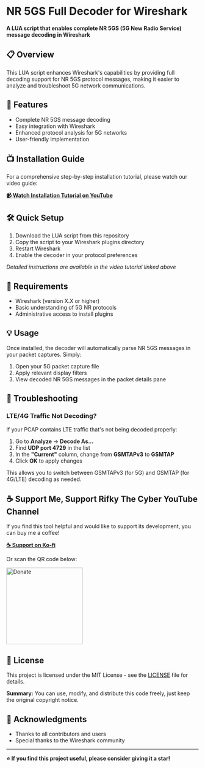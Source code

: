 # NR 5GS Full Decoder for Wireshark

**A LUA script that enables complete NR 5GS (5G New Radio Service) message decoding in Wireshark**

## 📋 Overview

This LUA script enhances Wireshark's capabilities by providing full decoding support for NR 5GS protocol messages, making it easier to analyze and troubleshoot 5G network communications.

## 🚀 Features

- Complete NR 5GS message decoding
- Easy integration with Wireshark
- Enhanced protocol analysis for 5G networks
- User-friendly implementation

## 📺 Installation Guide

For a comprehensive step-by-step installation tutorial, please watch our video guide:

**[📹 Watch Installation Tutorial on YouTube](https://www.youtube.com/watch?v=b0dbvIkkgCI)**

## 🛠️ Quick Setup

1. Download the LUA script from this repository
2. Copy the script to your Wireshark plugins directory
3. Restart Wireshark
4. Enable the decoder in your protocol preferences

*Detailed instructions are available in the video tutorial linked above*

## 📱 Requirements

- Wireshark (version X.X or higher)
- Basic understanding of 5G NR protocols
- Administrative access to install plugins

## 💡 Usage

Once installed, the decoder will automatically parse NR 5GS messages in your packet captures. Simply:
1. Open your 5G packet capture file
2. Apply relevant display filters
3. View decoded NR 5GS messages in the packet details pane

## 🔧 Troubleshooting

### LTE/4G Traffic Not Decoding?

If your PCAP contains LTE traffic that's not being decoded properly:

1. Go to **Analyze** → **Decode As...**
2. Find **UDP port 4729** in the list
3. In the **"Current"** column, change from **GSMTAPv3** to **GSMTAP**
4. Click **OK** to apply changes

This allows you to switch between GSMTAPv3 (for 5G) and GSMTAP (for 4G/LTE) decoding as needed.

## ☕ Support Me, Support Rifky The Cyber YouTube Channel

If you find this tool helpful and would like to support its development, you can buy me a coffee!

**[☕ Support on Ko-fi](https://ko-fi.com/rifkythecyber)**

Or scan the QR code below:

<img src="https://github.com/user-attachments/assets/a6529b25-06eb-4072-9077-6682aad0807a" alt="Donate" width="200">

## 📄 License

This project is licensed under the MIT License - see the [LICENSE](LICENSE) file for details.

**Summary:** You can use, modify, and distribute this code freely, just keep the original copyright notice.

## 🙏 Acknowledgments

- Thanks to all contributors and users
- Special thanks to the Wireshark community

---

**⭐ If you find this project useful, please consider giving it a star!**